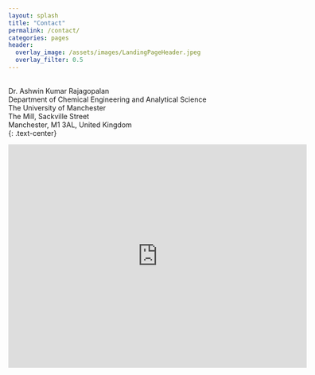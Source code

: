 ```yaml
---
layout: splash
title: "Contact"
permalink: /contact/
categories: pages
header:
  overlay_image: /assets/images/LandingPageHeader.jpeg
  overlay_filter: 0.5
---
```


<br />
Dr. Ashwin Kumar Rajagopalan<br />
Department of Chemical Engineering and Analytical Science<br />
The University of Manchester<br />
The Mill, Sackville Street<br />
Manchester, M1 3AL, United Kingdom<br />
{: .text-center}

<i class="fab fa-researchgate"></i>

<p align="center"><iframe src="https://www.google.com/maps/embed?pb=!1m18!1m12!1m3!1d2374.6595903317475!2d-2.233816084165569!3d53.474543580006134!2m3!1f0!2f0!3f0!3m2!1i1024!2i768!4f13.1!3m3!1m2!1s0x487bb1942fbe720d%3A0x9d5b38ed0857be9!2sThe%20Mill!5e0!3m2!1sen!2suk!4v1610921032075!5m2!1sen!2suk" width="600" height="450" frameborder="0" style="border:0;" allowfullscreen="" aria-hidden="false" tabindex="0"></iframe></p>
